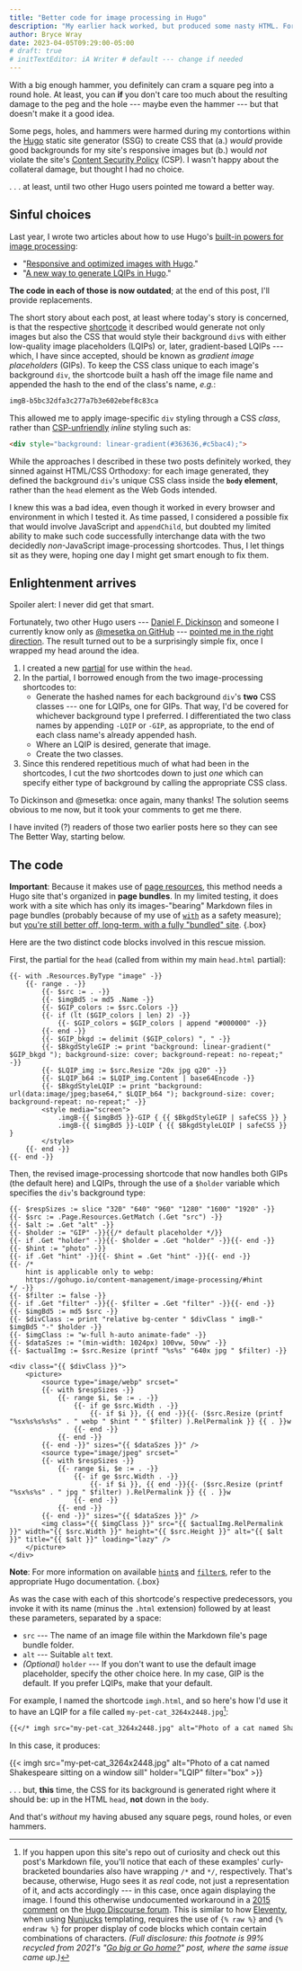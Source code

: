 ```yaml
---
title: "Better code for image processing in Hugo"
description: "My earlier hack worked, but produced some nasty HTML. Fortunately, two other Hugo users had a better idea."
author: Bryce Wray
date: 2023-04-05T09:29:00-05:00
# draft: true
# initTextEditor: iA Writer # default --- change if needed
---
```


With a big enough hammer, you definitely can cram a square peg into a round hole. At least, you can **if** you don't care too much about the resulting damage to the peg and the hole --- maybe even the hammer --- but that doesn't make it a good idea.

Some pegs, holes, and hammers were harmed during my contortions within the [Hugo](https://gohugo.io) static site generator (SSG) to create CSS that (a.) *would* provide good backgrounds for my site's responsive images but (b.) would *not* violate the site's [Content Security Policy](https://content-security-policy.com) (CSP). I wasn't happy about the collateral damage, but thought I had no choice.

. . . at least, until two other Hugo users pointed me toward a better way.

<!--more-->

## Sinful choices

Last year, I wrote two articles about how to use Hugo's [built-in powers for image processing](https://gohugo.io/content-management/image-processing/):

- "[Responsive and optimized images with Hugo](/posts/2022/06/responsive-optimized-images-hugo/)."
- "[A new way to generate LQIPs in Hugo](/posts/2022/09/new-way-lqips-hugo-0-104-0/)."

**The code in each of those is now outdated**; at the end of this post, I'll provide replacements.

The short story about each post, at least where today's story is concerned, is that the respective [shortcode](https://gohugo.io/content-management/shortcodes/) it described would generate not only images but also the CSS that would style their background `div`s with either low-quality image placeholders (LQIPs) or, later, gradient-based LQIPs --- which, I have since accepted, should be known as *gradient image placeholders* (GIPs). To keep the CSS class unique to each image's background `div`, the shortcode built a hash off the image file name and appended the hash to the end of the class's name, *e.g.*:

```bash
imgB-b5bc32dfa3c277a7b3e602ebef8c83ca
```

This allowed me to apply image-specific `div` styling through a CSS *class*, rather than [CSP-unfriendly](https://content-security-policy.com/style-src/) *inline* styling such as:

```html
<div style="background: linear-gradient(#363636,#c5bac4);">
```

While the approaches I described in these two posts definitely worked, they sinned against HTML/CSS Orthodoxy: for each image generated, they defined the background `div`'s unique CSS class inside the **`body` element**, rather than the `head` element as the Web Gods intended.

I knew this was a bad idea, even though it worked in every browser and environment in which I tested it. As time passed, I considered a possible fix that would involve JavaScript and `appendChild`, but doubted my limited ability to make such code successfully interchange data with the two decidedly *non*-JavaScript image-processing shortcodes. Thus, I let things sit as they were, hoping one day I might get smart enough to fix them.

## Enlightenment arrives

Spoiler alert: I never did get that smart.

Fortunately, two other Hugo users --- [Daniel F. Dickinson](https://www.danielfdickinson.ca/) and someone I currently know only as [@mesetka on GitHub](https://github.com/mesetka) --- [pointed me in the right direction](https://github.com/danielfdickinson/image-handling-mod-hugo-dfd/pull/72). The result turned out to be a surprisingly simple fix, once I wrapped my head around the idea.

1. I created a new [partial](https://gohugo.io/templates/partials/) for use within the `head`.
2. In the partial, I borrowed enough from the two image-processing shortcodes to:
	- Generate the hashed names for each background `div`'s **two** CSS classes --- one for LQIPs, one for GIPs. That way, I'd be covered for whichever background type I preferred. I differentiated the two class names by appending `-LQIP` or `-GIP`, as appropriate, to the end of each class name's already appended hash.
	- Where an LQIP is desired, generate that image.
	- Create the two classes.
3. Since this rendered repetitious much of what had been in the shortcodes, I cut the *two* shortcodes down to just *one* which can specify either type of background by calling the appropriate CSS class.

To Dickinson and @mesetka: once again, many thanks! The solution seems obvious to me now, but it took your comments to get me there.

I have invited (?) readers of those two earlier posts here so they can see The Better Way, starting below.

## The code

<strong class="red">Important</strong>: Because it makes use of [page resources](https://gohugo.io/content-management/page-resources/), this method needs a Hugo site that's organized in **page bundles**. In my limited testing, it does work with a site which has only its images-"bearing" Markdown files in page bundles (probably because of my use of [`with`](https://gohugo.io/functions/with/) as a safety measure); but [you're still better off, long-term, with a fully "bundled" site](/posts/2022/07/bundling-up-rebuilding-my-hugo-site/).
{.box}

Here are the two distinct code blocks involved in this rescue mission.

First, the partial for the `head` (called from within my main `head.html` partial):

```go-html-template
{{- with .Resources.ByType "image" -}}
	{{- range . -}}
		{{- $src := . -}}
		{{- $imgBd5 := md5 .Name -}}
		{{- $GIP_colors := $src.Colors -}}
		{{- if (lt ($GIP_colors | len) 2) -}}
			{{- $GIP_colors = $GIP_colors | append "#000000" -}}
		{{- end -}}
		{{- $GIP_bkgd := delimit ($GIP_colors) ", " -}}
		{{- $BkgdStyleGIP := print "background: linear-gradient(" $GIP_bkgd "); background-size: cover; background-repeat: no-repeat;" -}}
		{{- $LQIP_img := $src.Resize "20x jpg q20" -}}
		{{- $LQIP_b64 := $LQIP_img.Content | base64Encode -}}
		{{- $BkgdStyleLQIP := print "background: url(data:image/jpeg;base64," $LQIP_b64 "); background-size: cover; background-repeat: no-repeat;" -}}
		<style media="screen">
			.imgB-{{ $imgBd5 }}-GIP { {{ $BkgdStyleGIP | safeCSS }} }
			.imgB-{{ $imgBd5 }}-LQIP { {{ $BkgdStyleLQIP | safeCSS }} }
		</style>
	{{- end -}}
{{- end -}}
```

Then, the revised image-processing shortcode that now handles both GIPs (the default here) and LQIPs, through the use of a `$holder` variable which specifies the `div`'s background type:

```go-html-template
{{- $respSizes := slice "320" "640" "960" "1280" "1600" "1920" -}}
{{- $src := .Page.Resources.GetMatch (.Get "src") -}}
{{- $alt := .Get "alt" -}}
{{- $holder := "GIP" -}}{{/* default placeholder */}}
{{- if .Get "holder" -}}{{- $holder = .Get "holder" -}}{{- end -}}
{{- $hint := "photo" -}}
{{- if .Get "hint" -}}{{- $hint = .Get "hint" -}}{{- end -}}
{{- /*
	hint is applicable only to webp:
	https://gohugo.io/content-management/image-processing/#hint
*/ -}}
{{- $filter := false -}}
{{- if .Get "filter" -}}{{- $filter = .Get "filter" -}}{{- end -}}
{{- $imgBd5 := md5 $src -}}
{{- $divClass := print "relative bg-center " $divClass " imgB-" $imgBd5 "-" $holder -}}
{{- $imgClass := "w-full h-auto animate-fade" -}}
{{- $dataSzes := "(min-width: 1024px) 100vw, 50vw" -}}
{{- $actualImg := $src.Resize (printf "%s%s" "640x jpg " $filter) -}}

<div class="{{ $divClass }}">
	<picture>
		<source type="image/webp" srcset="
		{{- with $respSizes -}}
			{{- range $i, $e := . -}}
				{{- if ge $src.Width . -}}
					{{- if $i }}, {{ end -}}{{- ($src.Resize (printf "%sx%s%s%s%s" . " webp " $hint " " $filter) ).RelPermalink }} {{ . }}w
				{{- end -}}
			{{- end -}}
		{{- end -}}" sizes="{{ $dataSzes }}" />
		<source type="image/jpeg" srcset="
		{{- with $respSizes -}}
			{{- range $i, $e := . -}}
				{{- if ge $src.Width . -}}
					{{- if $i }}, {{ end -}}{{- ($src.Resize (printf "%sx%s%s" . " jpg " $filter) ).RelPermalink }} {{ . }}w
				{{- end -}}
			{{- end -}}
		{{- end -}}" sizes="{{ $dataSzes }}" />
		<img class="{{ $imgClass }}" src="{{ $actualImg.RelPermalink }}" width="{{ $src.Width }}" height="{{ $src.Height }}" alt="{{ $alt }}" title="{{ $alt }}" loading="lazy" />
	</picture>
</div>
```

**Note**: For more information on available [`hint`s](https://gohugo.io/content-management/image-processing/#hint) and [`filter`s](https://gohugo.io/functions/images/), refer to the appropriate Hugo documentation.
{.box}

As was the case with each of this shortcode's respective predecessors, you invoke it with its name (minus the `.html` extension) followed by at least these parameters, separated by a space:

- `src` --- The name of an image file within the Markdown file's page bundle folder.
- `alt` --- Suitable `alt` text.
- *(Optional)* `holder` --- If you don't want to use the default image placeholder, specify the other choice here. In my case, GIP is the default. If you prefer LQIPs, make that your default.

For example, I named the shortcode `imgh.html`, and so here's how I'd use it to have an LQIP for a file called `my-pet-cat_3264x2448.jpg`[^commentsGo]:

[^commentsGo]: If you happen upon this site's repo out of curiosity and check out this post's Markdown file, you'll notice that each of these examples' curly-bracketed boundaries also have wrapping `/*` and `*/`, respectively. That's because, otherwise, Hugo sees it as *real* code, not just a representation of it, and acts accordingly --- in this case, once again displaying the image. I found this otherwise undocumented workaround in a [2015 comment](https://discourse.gohugo.io/t/a-way-to-mark-plain-text-and-stop-hugo-from-interpreting/1325/2) on the [Hugo Discourse forum](https://discourse.gohugo.io). This is similar to how [Eleventy](https://11ty.dev), when using [Nunjucks](https://mozilla.github.io/nunjucks/) templating, requires the use of `{% raw %}` and `{% endraw %}` for proper display of code blocks which contain certain combinations of characters. *(Full disclosure: this footnote is 99% recycled from 2021's "[Go big or Go home?](/posts/2021/02/go-big-go-home/)" post, where the same issue came up.)*

```md
{{</* imgh src="my-pet-cat_3264x2448.jpg" alt="Photo of a cat named Shakespeare sitting on a window sill" holder="LQIP" */>}}
```

In this case, it produces:

{{< imgh src="my-pet-cat_3264x2448.jpg" alt="Photo of a cat named Shakespeare sitting on a window sill" holder="LQIP" filter="box" >}}

. . . but, **this** time, the CSS for its background is generated right where it should be: up in the HTML `head`, **not** down in the `body`.

And that's *without* my having abused any square pegs, round holes, or even hammers.
